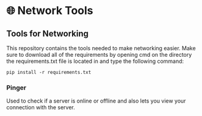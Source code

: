 # 🌐 Network Tools
 ## Tools for Networking
  This repository contains the tools needed to make networking easier.
  Make sure to download all of the requirements by opening cmd on the directory the requirements.txt file is located in and type the following command:

  ```pip install -r requirements.txt```

 ### Pinger
  Used to check if a server is online or offline and also lets you view your connection with the server.